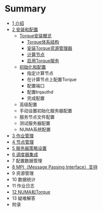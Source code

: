 # Summary

* [1 介绍](README.md)
* [2 安装和配置](chapter1.md)
  * [Torque安装概览](chapter1/an-zhuang-torque.md)
    * [Torque体系结构](chapter1/an-zhuang-torque/torqueti-xi-jie-gou.md)
    * [安装Torque资源管理器](chapter1/an-zhuang-torque/an-zhuang-torque-zi-yuan-guan-li-qi.md)
    * [计算节点](chapter1/an-zhuang-torque/ji-suan-jie-dian.md)
    * [启用Torque服务](chapter1/an-zhuang-torque/qi-yong-torque-fu-wu.md)
  * [初始化和配置](chapter1/chu-shi-hua-he-pei-zhi.md)
    * 指定计算节点
    * 在计算节点上配置Torque
    * 配置端口
    * 配置trqauthd
    * 完成配置
  * 高级配置
  * 手动设置初始化服务器配置
  * 服务节点文件配置
  * 测试服务器配置
  * NUMA系统配置
* [3 作业管理](ti-jiao-he-guan-li-zuo-ye.md)
* [4 节点管理](jie-dian-guan-li.md)
* [5 服务器策略设置](fu-wu-qi-ce-lve-she-zhi.md)
* [6 调度器集成](pei-zhi-shu-ju-guan-li.md)
* 7 配置数据管理
* [8 MPI（Message Passing Interface）支持](zi-yuan.md)
* 9 资源管理
* 10 数据统计
* 11 作业日志
* [12 NUMA和Torque](yi-nan-jie-da.md)
* 13 疑难解答
* 附录

